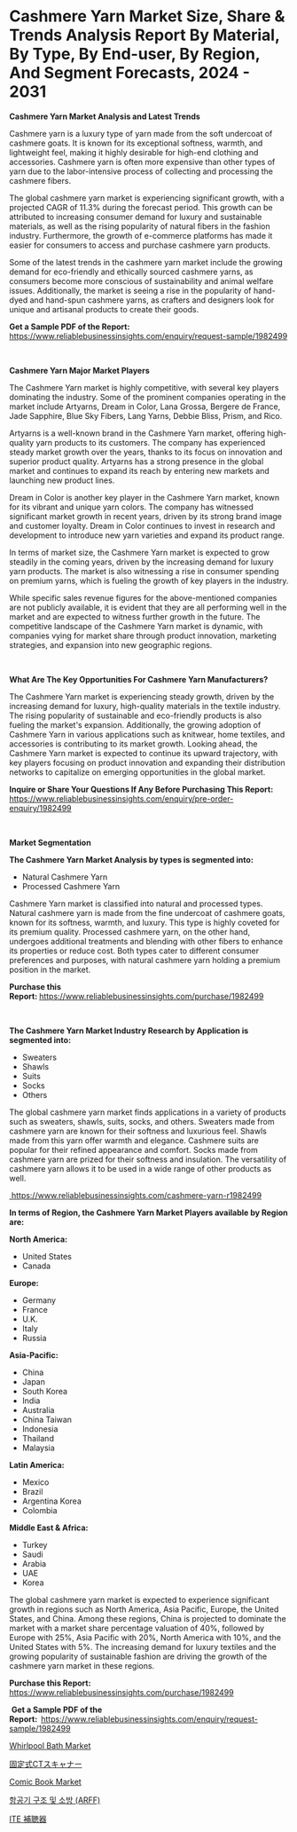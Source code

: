 <p><h1>Cashmere Yarn Market Size, Share & Trends Analysis Report By Material, By Type, By End-user, By Region, And Segment Forecasts, 2024 - 2031</h1></p><p><strong>Cashmere Yarn Market Analysis and Latest Trends</strong></p>
<p><p>Cashmere yarn is a luxury type of yarn made from the soft undercoat of cashmere goats. It is known for its exceptional softness, warmth, and lightweight feel, making it highly desirable for high-end clothing and accessories. Cashmere yarn is often more expensive than other types of yarn due to the labor-intensive process of collecting and processing the cashmere fibers.</p><p>The global cashmere yarn market is experiencing significant growth, with a projected CAGR of 11.3% during the forecast period. This growth can be attributed to increasing consumer demand for luxury and sustainable materials, as well as the rising popularity of natural fibers in the fashion industry. Furthermore, the growth of e-commerce platforms has made it easier for consumers to access and purchase cashmere yarn products.</p><p>Some of the latest trends in the cashmere yarn market include the growing demand for eco-friendly and ethically sourced cashmere yarns, as consumers become more conscious of sustainability and animal welfare issues. Additionally, the market is seeing a rise in the popularity of hand-dyed and hand-spun cashmere yarns, as crafters and designers look for unique and artisanal products to create their goods.</p></p>
<p><strong>Get a Sample PDF of the Report:&nbsp;</strong> <a href="https://www.reliablebusinessinsights.com/enquiry/request-sample/1982499">https://www.reliablebusinessinsights.com/enquiry/request-sample/1982499</a></p>
<p>&nbsp;</p>
<p><strong>Cashmere Yarn Major Market Players</strong></p>
<p><p>The Cashmere Yarn market is highly competitive, with several key players dominating the industry. Some of the prominent companies operating in the market include Artyarns, Dream in Color, Lana Grossa, Bergere de France, Jade Sapphire, Blue Sky Fibers, Lang Yarns, Debbie Bliss, Prism, and Rico. </p><p>Artyarns is a well-known brand in the Cashmere Yarn market, offering high-quality yarn products to its customers. The company has experienced steady market growth over the years, thanks to its focus on innovation and superior product quality. Artyarns has a strong presence in the global market and continues to expand its reach by entering new markets and launching new product lines.</p><p>Dream in Color is another key player in the Cashmere Yarn market, known for its vibrant and unique yarn colors. The company has witnessed significant market growth in recent years, driven by its strong brand image and customer loyalty. Dream in Color continues to invest in research and development to introduce new yarn varieties and expand its product range.</p><p>In terms of market size, the Cashmere Yarn market is expected to grow steadily in the coming years, driven by the increasing demand for luxury yarn products. The market is also witnessing a rise in consumer spending on premium yarns, which is fueling the growth of key players in the industry.</p><p>While specific sales revenue figures for the above-mentioned companies are not publicly available, it is evident that they are all performing well in the market and are expected to witness further growth in the future. The competitive landscape of the Cashmere Yarn market is dynamic, with companies vying for market share through product innovation, marketing strategies, and expansion into new geographic regions.</p></p>
<p>&nbsp;</p>
<p><strong>What Are The Key Opportunities For Cashmere Yarn Manufacturers?</strong></p>
<p><p>The Cashmere Yarn market is experiencing steady growth, driven by the increasing demand for luxury, high-quality materials in the textile industry. The rising popularity of sustainable and eco-friendly products is also fueling the market's expansion. Additionally, the growing adoption of Cashmere Yarn in various applications such as knitwear, home textiles, and accessories is contributing to its market growth. Looking ahead, the Cashmere Yarn market is expected to continue its upward trajectory, with key players focusing on product innovation and expanding their distribution networks to capitalize on emerging opportunities in the global market.</p></p>
<p><strong>Inquire or Share Your Questions If Any Before Purchasing This Report:</strong> <a href="https://www.reliablebusinessinsights.com/enquiry/pre-order-enquiry/1982499">https://www.reliablebusinessinsights.com/enquiry/pre-order-enquiry/1982499</a></p>
<p>&nbsp;</p>
<p><strong>Market Segmentation</strong></p>
<p><strong>The Cashmere Yarn Market Analysis by types is segmented into:</strong></p>
<p><ul><li>Natural Cashmere Yarn</li><li>Processed Cashmere Yarn</li></ul></p>
<p><p>Cashmere Yarn market is classified into natural and processed types. Natural cashmere yarn is made from the fine undercoat of cashmere goats, known for its softness, warmth, and luxury. This type is highly coveted for its premium quality. Processed cashmere yarn, on the other hand, undergoes additional treatments and blending with other fibers to enhance its properties or reduce cost. Both types cater to different consumer preferences and purposes, with natural cashmere yarn holding a premium position in the market.</p></p>
<p><strong>Purchase this Report:&nbsp;</strong><a href="https://www.reliablebusinessinsights.com/purchase/1982499">https://www.reliablebusinessinsights.com/purchase/1982499</a></p>
<p>&nbsp;</p>
<p><strong>The Cashmere Yarn Market Industry Research by Application is segmented into:</strong></p>
<p><ul><li>Sweaters</li><li>Shawls</li><li>Suits</li><li>Socks</li><li>Others</li></ul></p>
<p><p>The global cashmere yarn market finds applications in a variety of products such as sweaters, shawls, suits, socks, and others. Sweaters made from cashmere yarn are known for their softness and luxurious feel. Shawls made from this yarn offer warmth and elegance. Cashmere suits are popular for their refined appearance and comfort. Socks made from cashmere yarn are prized for their softness and insulation. The versatility of cashmere yarn allows it to be used in a wide range of other products as well.</p></p>
<p><a href="https://www.reliablebusinessinsights.com/cashmere-yarn-r1982499">&nbsp;https://www.reliablebusinessinsights.com/cashmere-yarn-r1982499</a></p>
<p><strong>In terms of Region, the Cashmere Yarn Market Players available by Region are:</strong></p>
<p>
    <p> <strong> North America: </strong>
        <ul>
            <li>United States</li>
            <li>Canada</li>
        </ul>
        </p> 
    <p> <strong> Europe: </strong>
        <ul>
            <li>Germany</li>
            <li>France</li>
            <li>U.K.</li>
            <li>Italy</li>
            <li>Russia</li>
        </ul>
        </p> 
    <p> <strong> Asia-Pacific: </strong>
        <ul>
            <li>China</li>
            <li>Japan</li>
            <li>South Korea</li>
            <li>India</li>
            <li>Australia</li>
            <li>China Taiwan</li>
            <li>Indonesia</li>
            <li>Thailand</li>
            <li>Malaysia</li>
        </ul>
        </p> 
    <p> <strong> Latin America: </strong>
        <ul>
            <li>Mexico</li>
            <li>Brazil</li>
            <li>Argentina Korea</li>
            <li>Colombia</li>
        </ul>
        </p> 
    <p> <strong> Middle East & Africa: </strong>
        <ul>
            <li>Turkey</li>
            <li>Saudi</li>
            <li>Arabia</li>
            <li>UAE</li>
            <li>Korea</li>
        </ul>
    </p>
    </p>
<p><p>The global cashmere yarn market is expected to experience significant growth in regions such as North America, Asia Pacific, Europe, the United States, and China. Among these regions, China is projected to dominate the market with a market share percentage valuation of 40%, followed by Europe with 25%, Asia Pacific with 20%, North America with 10%, and the United States with 5%. The increasing demand for luxury textiles and the growing popularity of sustainable fashion are driving the growth of the cashmere yarn market in these regions.</p></p>
<p><strong>Purchase this Report: </strong><a href="https://www.reliablebusinessinsights.com/purchase/1982499">https://www.reliablebusinessinsights.com/purchase/1982499</a></p>
<p>&nbsp;<strong>Get a Sample PDF of the Report:&nbsp;&nbsp;</strong><a href="https://www.reliablebusinessinsights.com/enquiry/request-sample/1982499">https://www.reliablebusinessinsights.com/enquiry/request-sample/1982499</a></p>
<p><strong></strong></p>
<p><p><a href="https://github.com/vregtldg37/Market-Research-Report-List-1/blob/main/whirlpool-bath-market.md">Whirlpool Bath Market</a></p><p><a href="https://github.com/cnnriuez22368/Market-Research-Report-List-2/blob/main/3847948142736.md">固定式CTスキャナー</a></p><p><a href="https://github.com/syaifulanwaramsyori/Market-Research-Report-List-1/blob/main/comic-book-market.md">Comic Book Market</a></p><p><a href="https://github.com/RickyMetzDVM/Market-Research-Report-List-1/blob/main/6006278150496.md">항공기 구조 및 소방 (ARFF)</a></p><p><a href="https://github.com/LeanneBruen2023/Market-Research-Report-List-2/blob/main/9288853142737.md">ITE 補聴器</a></p></p>